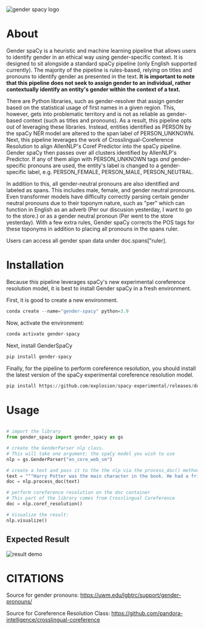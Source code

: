 
![gender spacy logo](https://github.com/sidatasciencelab/gender-spacy/raw/main/images/genderspacy-logo.png)

# About

Gender spaCy is a heuristic and machine learning pipeline that allows users to identify gender in an ethical way using gender-specific context. It is designed to sit alongside a standard spaCy pipeline (only English supported currently). The majority of the pipeline is rules-based, relying on titles and pronouns to identify gender as presented in the text. **It is important to note that this pipeline does not seek to assign gender to an individual, rather contextually identify an entity's gender within the context of a text.**

There are Python libraries, such as gender-resolver that assign gender based on the statistical usage of first names in a given region. This, however, gets into problematic territory and is not as reliable as gender-based context (such as titles and pronouns). As a result, this pipeline opts out of leveraging these libraries. Instead, entities identified as PERSON by the spaCy NER model are altered to the span label of PERSON_UNKNOWN. Next, this pipeline leverages the work of Crosslingual-Coreference Resolution to align AllenNLP's Coref Predictor into the spaCy pipeline. Gender spaCy then passes over all clusters identified by AllenNLP's Predictor. If any of them align with PERSON_UNKNOWN tags *and* gender-specific pronouns are used, the entity's label is changed to a gender-specific label, e.g. PERSON_FEMALE, PERSON_MALE, PERSON_NEUTRAL.

In addition to this, all gender-neutral pronouns are also identified and labeled as spans. This includes male, female, and gender neutral pronouns. Even transformer models have difficulty correctly parsing certain gender neutral pronouns due to their toponym nature, such as "per" which can function in English as an adverb (Per our discusion yesterday, I want to go to the store.) or as a gender neutral pronoun (Per went to the store yesterday). With a few extra rules, Gender spaCy corrects the POS tags for these toponyms in addition to placing all pronouns in the spans ruler.

Users can access all gender span data under doc.spans["ruler].

# Installation

Because this pipeline leverages spaCy's new experimental coreference resolution model, it is best to install Gender spaCy in a fresh environment.

First, it is good to create a new environment.

```python
conda create --name="gender-spacy" python=3.9
```

Now, activate the environment:

```python
conda activate gender-spacy
```

Next, install GenderSpaCy

```python
pip install gender-spacy
```

Finally, for the pipeline to perform coreference resolution, you should install the latest version of the spaCy experimental coreference resolution model.

```python
pip install https://github.com/explosion/spacy-experimental/releases/download/v0.6.0/en_coreference_web_trf-3.4.0a0-py3-none-any.whl
```



# Usage

```python

# import the library
from gender_spacy import gender_spacy as gs

# create the GenderParser nlp class.
# This will take one argument: the spaCy model you wish to use
nlp = gs.GenderParser("en_core_web_sm")

# create a text and pass it to the the nlp via the process_doc() method.
text = """Harry Potter was the main character in the book. He had a friend named Hermione. She was a wizard too."""
doc = nlp.process_doc(text)

# perform coreference resolution on the doc container
# This part of the library comes from Crosslingual Coreference
doc = nlp.coref_resolution()

# Visualize the result:
nlp.visualize()
```

## Expected Result

![result demo](https://github.com/sidatasciencelab/gender-spacy/raw/main/images/result.JPG)



# CITATIONS
Source for gender pronouns: https://uwm.edu/lgbtrc/support/gender-pronouns/

Source for Coreference Resolution Class: https://github.com/pandora-intelligence/crosslingual-coreference
